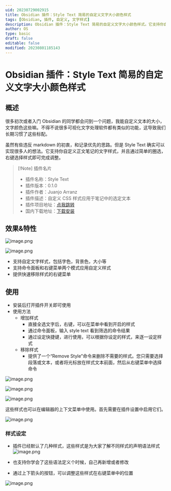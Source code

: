 ```yaml
---
uid: 20230729002915
title: Obsidian 插件：Style Text 简易的自定义文字大小颜色样式
tags: [Obsidian, 插件, 自定义, 文字样式]
description: Obsidian 插件：Style Text 简易的自定义文字大小颜色样式。它支持你自定义正文笔记的文字样式，并且通过简单的圈选，右键选择样式即可完成调整。
author: OS
type: basic
draft: false
editable: false
modified: 20230801185143
---
```


# Obsidian 插件：Style Text 简易的自定义文字大小颜色样式

## 概述

很多初次或者入门 Obsidian 的同学都会问到一个问题，我能自定义文本的大小，文字颜色这些嘛。不得不说很多可视化文字处理软件都有类似的功能，这导致我们长期习惯了这些标配。

虽然有些违反 markdown 的初衷，和记录优先的思路。但是 Style Text 确实可以实现很多人的想法。它支持你自定义正文笔记的文字样式，并且通过简单的圈选，右键选择样式即可完成调整。

> [!Note] 插件名片
> - 插件名称：Style Text
> - 插件版本：0.1.0
> - 插件作者：Juanjo Arranz
> - 插件描述：自定义 CSS 样式应用于笔记中的选定文本
> - 插件项目地址：[点我跳转](https://github.com/juanjoarranz/style-text-obsidian-plugin)
> - 国内下载地址：[下载安装](https://pkmer.cn/products/plugin/pluginMarket/?style-text)

## 效果&特性

![image.png](https://cdn.pkmer.cn/images/20230729004357.png!pkmer)

![image.png](https://cdn.pkmer.cn/images/20230729004626.png!pkmer)

- 支持自定文字样式，包括字色，背景色，大小等
- 支持命令面板和右键菜单两个模式应用自定义样式
- 提供快速移除样式的右键菜单

## 使用

- 安装后打开插件开关即可使用
- 使用方法
	- 增加样式
		- 直接全选文字后，右键，可以在菜单中看到开启的样式
		- 通过命令面板，输入 style text 看到筛选的命令结果
		- 通过设定快捷键，进行使用，可以根据你设定的样式，来逐一设定样式
	- 移除样式
		- 提供了一个“Remove Style”命令来删除不需要的样式。您只需要选择段落或文本，或者将光标放在样式文本前面，然后从右键菜单中选择命令

![image.png](https://cdn.pkmer.cn/images/20230729005918.png!pkmer)

![image.png](https://cdn.pkmer.cn/images/20230729005828.png!pkmer)

![image.png](https://cdn.pkmer.cn/images/20230729005648.png!pkmer)

这些样式也可以在编辑器的上下文菜单中使用。首先需要在插件设置中启用它们。

![image.png](https://cdn.pkmer.cn/images/20230729005805.png!pkmer)

### 样式设定

- 插件已经默认了几种样式，这些样式是为大家了解不同样式的声明语法样式
![image.png](https://cdn.pkmer.cn/images/20230729005019.png!pkmer)

- 也支持你学会了这些语法定义个时候，自己再新增或者修改
- 通过上下箭头的按钮，可以调整这些样式在右键菜单中的位置

![image.png](https://cdn.pkmer.cn/images/20230729010027.png!pkmer)
